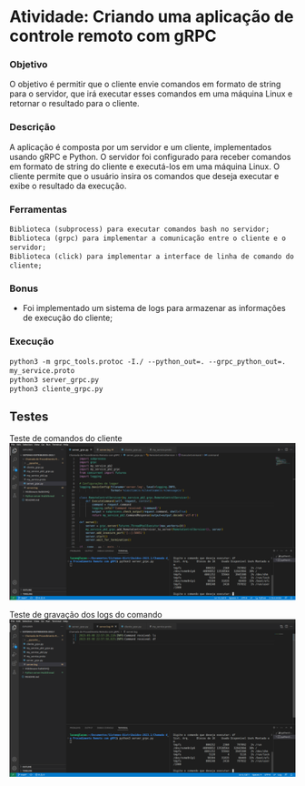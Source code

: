 # Atividade: Criando uma aplicação de controle remoto com gRPC

### Objetivo
O objetivo é permitir que o cliente envie comandos em formato de string para o servidor, que irá executar esses comandos em uma máquina Linux e retornar o resultado para o cliente.

### Descrição
A aplicação é composta por um servidor e um cliente, implementados usando gRPC e Python. O servidor foi configurado para receber comandos em formato de string do cliente e executá-los em uma máquina Linux. O cliente permite que o usuário insira os comandos que deseja executar e exibe o resultado da execução.

### Ferramentas
    Biblioteca (subprocess) para executar comandos bash no servidor;
    Biblioteca (grpc) para implementar a comunicação entre o cliente e o servidor;
    Biblioteca (click) para implementar a interface de linha de comando do cliente;
    
### Bonus 
- Foi implementado um sistema de logs para armazenar as informações de execução do cliente;

### Execução
    python3 -m grpc_tools.protoc -I./ --python_out=. --grpc_python_out=. my_service.proto
    python3 server_grpc.py
    python3 cliente_grpc.py
    
## Testes
Teste de comandos do cliente
![teste_comandos.png](https://github.com/Lucasx10/Sistemas-Distribuidos-2023.1/blob/main/Chamada%20de%20Procedimento%20Remoto%20com%20gRPC/teste_comandos.png)

Teste de gravação dos logs do comando 
![teste_log.png](https://github.com/Lucasx10/Sistemas-Distribuidos-2023.1/blob/main/Chamada%20de%20Procedimento%20Remoto%20com%20gRPC/teste_log.png)
